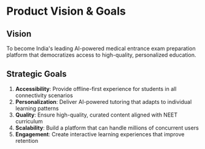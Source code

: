 # Product Vision & Goals

## Vision

To become India's leading AI-powered medical entrance exam preparation platform that democratizes access to high-quality, personalized education.

## Strategic Goals

1. **Accessibility**: Provide offline-first experience for students in all connectivity scenarios
2. **Personalization**: Deliver AI-powered tutoring that adapts to individual learning patterns
3. **Quality**: Ensure high-quality, curated content aligned with NEET curriculum
4. **Scalability**: Build a platform that can handle millions of concurrent users
5. **Engagement**: Create interactive learning experiences that improve retention

